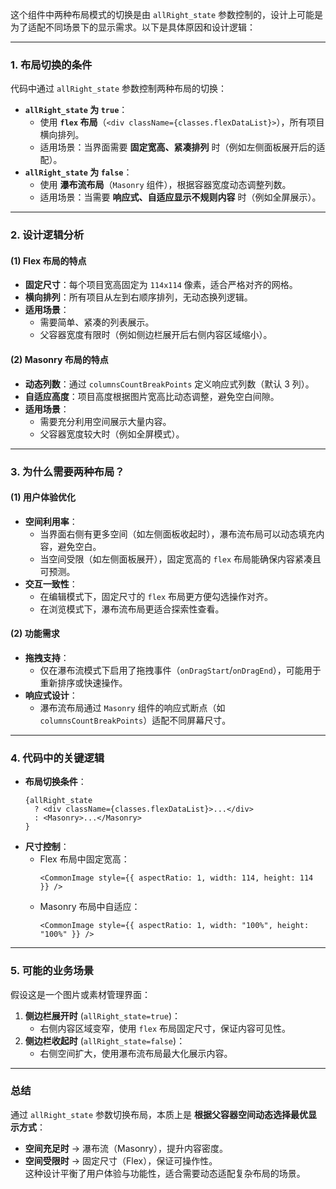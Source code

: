 这个组件中两种布局模式的切换是由 `allRight_state` 参数控制的，设计上可能是为了适配不同场景下的显示需求。以下是具体原因和设计逻辑：

---

### **1. 布局切换的条件**
代码中通过 `allRight_state` 参数控制两种布局的切换：
- **`allRight_state` 为 `true`**：
  - 使用 **`flex` 布局**（`<div className={classes.flexDataList}>`），所有项目横向排列。
  - 适用场景：当界面需要 **固定宽高、紧凑排列** 时（例如左侧面板展开后的适配）。
- **`allRight_state` 为 `false`**：
  - 使用 **瀑布流布局**（`Masonry` 组件），根据容器宽度动态调整列数。
  - 适用场景：当需要 **响应式、自适应显示不规则内容** 时（例如全屏展示）。

---

### **2. 设计逻辑分析**
#### **(1) Flex 布局的特点**
- **固定尺寸**：每个项目宽高固定为 `114x114` 像素，适合严格对齐的网格。
- **横向排列**：所有项目从左到右顺序排列，无动态换列逻辑。
- **适用场景**：
  - 需要简单、紧凑的列表展示。
  - 父容器宽度有限时（例如侧边栏展开后右侧内容区域缩小）。

#### **(2) Masonry 布局的特点**
- **动态列数**：通过 `columnsCountBreakPoints` 定义响应式列数（默认 3 列）。
- **自适应高度**：项目高度根据图片宽高比动态调整，避免空白间隙。
- **适用场景**：
  - 需要充分利用空间展示大量内容。
  - 父容器宽度较大时（例如全屏模式）。

---

### **3. 为什么需要两种布局？**
#### **(1) 用户体验优化**
- **空间利用率**：
  - 当界面右侧有更多空间（如左侧面板收起时），瀑布流布局可以动态填充内容，避免空白。
  - 当空间受限（如左侧面板展开），固定宽高的 `flex` 布局能确保内容紧凑且可预测。
- **交互一致性**：
  - 在编辑模式下，固定尺寸的 `flex` 布局更方便勾选操作对齐。
  - 在浏览模式下，瀑布流布局更适合探索性查看。

#### **(2) 功能需求**
- **拖拽支持**：
  - 仅在瀑布流模式下启用了拖拽事件（`onDragStart`/`onDragEnd`），可能用于重新排序或快速操作。
- **响应式设计**：
  - 瀑布流布局通过 `Masonry` 组件的响应式断点（如 `columnsCountBreakPoints`）适配不同屏幕尺寸。

---

### **4. 代码中的关键逻辑**
- **布局切换条件**：
  ```tsx
  {allRight_state
    ? <div className={classes.flexDataList}>...</div>
    : <Masonry>...</Masonry>
  }
  ```
- **尺寸控制**：
  - Flex 布局中固定宽高：
    ```tsx
    <CommonImage style={{ aspectRatio: 1, width: 114, height: 114 }} />
    ```
  - Masonry 布局中自适应：
    ```tsx
    <CommonImage style={{ aspectRatio: 1, width: "100%", height: "100%" }} />
    ```

---

### **5. 可能的业务场景**
假设这是一个图片或素材管理界面：
1. **侧边栏展开时** (`allRight_state=true`)：
   - 右侧内容区域变窄，使用 `flex` 布局固定尺寸，保证内容可见性。
2. **侧边栏收起时** (`allRight_state=false`)：
   - 右侧空间扩大，使用瀑布流布局最大化展示内容。

---

### **总结**
通过 `allRight_state` 参数切换布局，本质上是 **根据父容器空间动态选择最优显示方式**：
- **空间充足时** → 瀑布流（Masonry），提升内容密度。
- **空间受限时** → 固定尺寸（Flex），保证可操作性。  
这种设计平衡了用户体验与功能性，适合需要动态适配复杂布局的场景。
